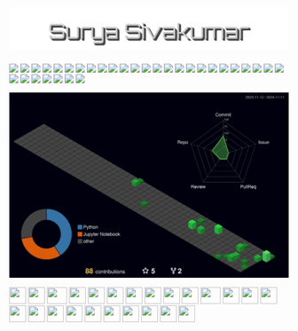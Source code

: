 <h1 align="center">
  <img src="https://github.com/Surya443/Surya443/raw/main/assets/surya sivakumar.svg" alt="Surya" />
</h1>
<p>
<img src="https://img.shields.io/badge/Code-Python-informational?style=flat&logo=python&color=3776AB"/>
<img src="https://img.shields.io/badge/Cloud-AWS-informational?style=flat&logo=amazon-aws&color=232F3E"/>
<img src="https://img.shields.io/badge/System-Linux-informational?style=flat&logo=linux&color=FCC624"/>
<img src="https://img.shields.io/badge/Database-PostgreSQL-informational?style=flat&logo=postgresql&color=336791"/>
<img src="https://img.shields.io/badge/Database-VectorDB%20(Pinecone,%20ChromaDB)-informational?style=flat&color=3BA935"/>
<img src="https://img.shields.io/badge/Transformer-BERT-informational?style=flat&color=brightgreen"/>
<img src="https://img.shields.io/badge/Transformer-BART-informational?style=flat&color=brightgreen"/>
<img src="https://img.shields.io/badge/LLM-GPT--3.5%20Turbo-informational?style=flat&color=blueviolet"/>
<img src="https://img.shields.io/badge/Speech--to--Text-Whisper-informational?style=flat&logo=openai&color=blue"/>
<img src="https://img.shields.io/badge/LLM-Llama%203.1-informational?style=flat&color=yellow"/>
<img src="https://img.shields.io/badge/LLM-Mistral%207B-informational?style=flat&color=yellow"/>
<img src="https://img.shields.io/badge/Repository-GitLab-informational?style=flat&logo=gitlab&color=orange"/>
<img src="https://img.shields.io/badge/Data%20Visualization-Tableau-informational?style=flat&logo=tableau&color=blue"/>
<img src="https://img.shields.io/badge/System-Linux%20(Ubuntu)-informational?style=flat&logo=ubuntu&color=FCC624"/>
<img src="https://img.shields.io/badge/Cloud-Azure-informational?style=flat&logo=microsoft-azure&color=0078D4"/>
<img src="https://img.shields.io/badge/Editor-Visual%20Studio%20Code-informational?style=flat&logo=Visual%20Studio%20Code&color=23A9F2"/>
<img src="https://img.shields.io/badge/Version%20Control-GitHub-informational?style=flat&logo=GitHub&color=181717"/>
<img src="https://img.shields.io/badge/Version%20Control-Git-informational?style=flat&logo=Git&color=F44D27"/>
<img src="https://img.shields.io/badge/Database-MySQL-informational?style=flat&logo=MySQL&color=F29111"/>
<img src="https://img.shields.io/badge/Workspace-Notion-informational?style=flat&logo=Notion&color=000000"/>
<img src="https://img.shields.io/badge/Cloud-Google%20Cloud-informational?style=flat&logo=Google%20Cloud&color=4285F4"/>
<img src="https://img.shields.io/badge/Framework-Streamlit-informational?style=flat&logo=streamlit&color=FF4B4B"/>
<img src="https://img.shields.io/badge/Data%20Analysis-Pandas-informational?style=flat&logo=pandas&color=150458"/>
<img src="https://img.shields.io/badge/Array%20Processing-Numpy-informational?style=flat&logo=numpy&color=013243"/>
<img src="https://img.shields.io/badge/ML-Scikit--Learn-informational?style=flat&logo=scikit-learn&color=F7931E"/>
<img src="https://img.shields.io/badge/Platform-Huggingface-informational?style=flat&logo=huggingface&color=FFD700"/>
<img src="https://img.shields.io/badge/Visualization-Seaborn-informational?style=flat&color=3776AB"/>
<img src="https://img.shields.io/badge/Plotting-Matplotlib-informational?style=flat&logo=plotly&color=1199FF"/>
<img src="https://img.shields.io/badge/Deep%20Learning-Tensorflow-informational?style=flat&logo=tensorflow&color=FF6F00"/>
<img src="https://img.shields.io/badge/Deep%20Learning-PyTorch-informational?style=flat&logo=pytorch&color=EE4C2C"/>
<img src="https://img.shields.io/badge/JS%20Library-React-informational?style=flat&logo=react&color=61DAFB"/>
<img src="https://img.shields.io/badge/Library-LangChain-informational?style=flat&color=8E44AD"/>

</p>

![](./profile-3d-contrib/profile-night-green.svg)
    
    
  
<div>
    <img src="https://cultofthepartyparrot.com/parrots/hd/githubparrot.gif" width="30" height="30"/>
    <img src="https://cultofthepartyparrot.com/flags/hd/indiaparrot.gif" width="30" height="30"/>
    <img src="https://cultofthepartyparrot.com/parrots/asyncparrot.gif" width="36" height="30"/>
    <img src="https://cultofthepartyparrot.com/parrots/hd/exceptionallyfastparrot.gif" width="30" height="30"/>
    <img src="https://cultofthepartyparrot.com/parrots/hd/60fpsparrot.gif" width="30" height="30"/>
    <img src="https://cultofthepartyparrot.com/parrots/hd/jumpingparrot.gif" width="30" height="30"/>
    <img src="https://cultofthepartyparrot.com/parrots/hd/opensourceparrot.gif" width="30" height="30"/>
    <img src="https://cultofthepartyparrot.com/parrots/hd/dealwithitnowparrot.gif" width="30" height="30"/>
    <img src="https://cultofthepartyparrot.com/parrots/hd/hypnoparrotlight.gif" width="30" height="30"/>
    <img src="https://cultofthepartyparrot.com/parrots/databaseparrot.gif" width="30" height="30"/>
    <img src="https://cultofthepartyparrot.com/parrots/fixparrot.gif" width="36" height="30"/>
    <img src="https://cultofthepartyparrot.com/parrots/hd/laptop_parrot.gif" width="30" height="30"/>
    <img src="https://cultofthepartyparrot.com/parrots/hd/spinningparrot.gif" width="30" height="30"/>
    <img src="https://cultofthepartyparrot.com/parrots/hd/levitationparrot.gif" width="30" height="30"/>
    <img src="https://cultofthepartyparrot.com/parrots/hd/meldparrot.gif" width="30" height="30"/>
    <img src="https://cultofthepartyparrot.com/parrots/slomoparrot.gif" width="30" height="30"/>
    <img src="https://cultofthepartyparrot.com/parrots/hd/moonwalkingparrot.gif" width="30" height="30"/>
    <img src="https://cultofthepartyparrot.com/parrots/hd/stableparrot.gif" width="30" height="30"/>
    <img src="https://cultofthepartyparrot.com/parrots/hd/scienceparrot.gif" width="30" height="30"/>
    <img src="https://cultofthepartyparrot.com/parrots/hd/pirateparrot.gif" width="30" height="30"/>
    <img src="https://cultofthepartyparrot.com/parrots/hd/footballparrot.gif" width="30" height="30"/>
    <img src="https://cultofthepartyparrot.com/parrots/hd/illuminatiparrot.gif" width="30" height="30"/>
    <img src="https://cultofthepartyparrot.com/parrots/hd/hypnoparrotdark.gif" width="30" height="30"/>
    <img src="https://cultofthepartyparrot.com/parrots/hd/mustacheparrot.gif" width="30" height="30"/>
</div>
